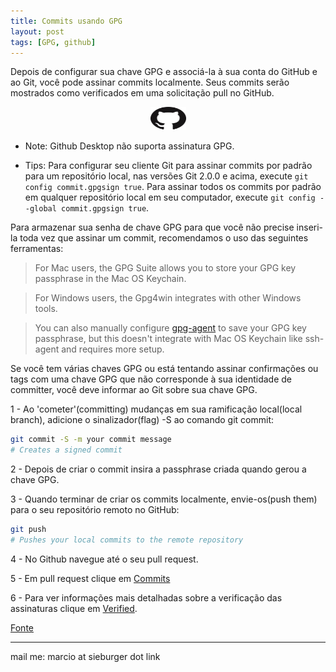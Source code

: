 ```yaml
---
title: Commits usando GPG
layout: post
tags: [GPG, github]
---
```

Depois de configurar sua chave GPG e associá-la à sua conta do GitHub e ao Git, você pode assinar commits localmente. Seus commits serão mostrados como verificados em uma solicitação pull no GitHub.

<p align="center">
  <img width="57" height="37" src="/images/GitHub-Mark-64px.png">
</p>

  * Note: Github Desktop não suporta assinatura GPG.

  * Tips:
  Para configurar seu cliente Git para assinar commits por padrão para um repositório local, nas versões Git 2.0.0 e acima, execute `git config commit.gpgsign true`. Para assinar todos os commits por padrão em qualquer repositório local em seu computador, execute `git config --global commit.gpgsign true`.

  Para armazenar sua senha de chave GPG para que você não precise inseri-la toda vez que assinar um commit, recomendamos o uso das seguintes ferramentas:

 > For Mac users, the GPG Suite allows you to store your GPG key passphrase in the Mac OS Keychain.

 > For Windows users, the Gpg4win integrates with other Windows tools.

 > You can also manually configure [gpg-agent](http://linux.die.net/man/1/gpg-agent) to save your GPG key passphrase, but this doesn't integrate with Mac OS Keychain like ssh-agent and requires more setup.

Se você tem várias chaves GPG ou está tentando assinar confirmações ou tags com uma chave GPG que não corresponde à sua identidade de committer, você deve informar ao Git sobre sua chave GPG.

1 - Ao 'cometer'(committing) mudanças em sua ramificação local(local branch), adicione o sinalizador(flag) -S ao comando git commit:

```bash
git commit -S -m your commit message
# Creates a signed commit
```

2 - Depois de criar o commit insira a passphrase criada quando gerou a chave GPG.

3 - Quando terminar de criar os commits localmente, envie-os(push them) para o seu repositório remoto no GitHub:

```bash
git push
# Pushes your local commits to the remote repository
```

4 - No Github navegue até o seu pull request.

5 - Em pull request clique em [Commits](https://help.github.com/assets/images/help/pull_requests/pull-request-tabs-commits.png)

6 - Para ver informações mais detalhadas sobre a verificação das assinaturas clique em [Verified](https://help.github.com/assets/images/help/commits/gpg-signed-commit-verified-without-details.png).

[Fonte](https://help.github.com/articles/signing-commits-using-gpg/)

***
mail me: marcio at sieburger dot link